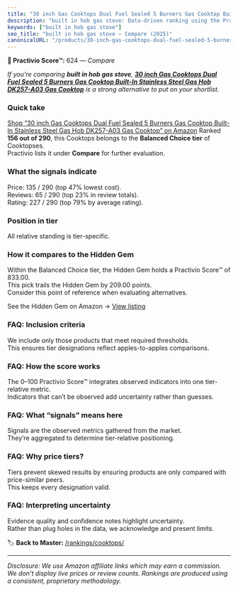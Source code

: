 ```yaml
---
title: "30 inch Gas Cooktops Dual Fuel Sealed 5 Burners Gas Cooktop Built-In Stainless Steel Gas Hob DK257-A03 Gas Cooktop"
description: "built in hob gas stove: Data-driven ranking using the Practivio Score™. Positioned by quality, value, demand, findability, momentum."
keywords: ["built in hob gas stove"]
seo_title: "built in hob gas stove — Compare (2025)"
canonicalURL: "/products/30-inch-gas-cooktops-dual-fuel-sealed-5-burners-gas-cooktop-built-in-stainless-steel-gas-hob-dk257-a03-gas-cooktop-B07Y9MHCBC/"
---
```


**🛒 Practivio Score™:** 624 — _Compare_


*If you're comparing **built in hob gas stove**, **[30 inch Gas Cooktops Dual Fuel Sealed 5 Burners Gas Cooktop Built-In Stainless Steel Gas Hob DK257-A03 Gas Cooktop](https://www.amazon.com/dp/B07Y9MHCBC?tag=practivio-20)** is a strong alternative to put on your shortlist.*
### Quick take
[Shop “30 inch Gas Cooktops Dual Fuel Sealed 5 Burners Gas Cooktop Built-In Stainless Steel Gas Hob DK257-A03 Gas Cooktop” on Amazon](https://www.amazon.com/dp/B07Y9MHCBC?tag=practivio-20)
Ranked **156 out of 290**, this Cooktops belongs to the **Balanced Choice tier** of Cooktopses.  
Practivio lists it under **Compare** for further evaluation.

### What the signals indicate
Price: 135 / 290 (top 47% lowest cost).  
Reviews: 65 / 290 (top 23% in review totals).  
Rating: 227 / 290 (top 79% by average rating).  

### Position in tier
All relative standing is tier-specific.

### How it compares to the Hidden Gem
Within the Balanced Choice tier, the Hidden Gem holds a Practivio Score™ of 833.00.  
This pick trails the Hidden Gem by 209.00 points.  
Consider this point of reference when evaluating alternatives.  

See the Hidden Gem on Amazon → [View listing](https://www.amazon.com/dp/B07GB149V7?tag=practivio-20)

### FAQ: Inclusion criteria
We include only those products that meet required thresholds.  
This ensures tier designations reflect apples-to-apples comparisons.

### FAQ: How the score works
The 0–100 Practivio Score™ integrates observed indicators into one tier-relative metric.  
Indicators that can’t be observed add uncertainty rather than guesses.

### FAQ: What “signals” means here
Signals are the observed metrics gathered from the market.  
They’re aggregated to determine tier-relative positioning.

### FAQ: Why price tiers?
Tiers prevent skewed results by ensuring products are only compared with price-similar peers.  
This keeps every designation valid.

### FAQ: Interpreting uncertainty
Evidence quality and confidence notes highlight uncertainty.  
Rather than plug holes in the data, we acknowledge and present limits.

<!-- Missing template for Compare/CompareWithinPriceClass -->


🏷️ **Back to Master:** [/rankings/cooktops/](/rankings/cooktops/)

---
_Disclosure: We use Amazon affiliate links which may earn a commission. We don’t display live prices or review counts. Rankings are produced using a consistent, proprietary methodology._
